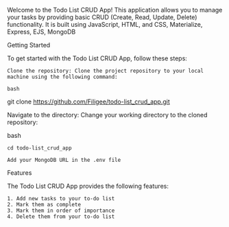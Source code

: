 Welcome to the Todo List CRUD App! This application allows you to manage your tasks by providing basic CRUD (Create, Read, Update, Delete) functionality. It is built using JavaScript, HTML, and CSS, Materialize, Express, EJS, MongoDB

Getting Started

To get started with the Todo List CRUD App, follow these steps:

    Clone the repository: Clone the project repository to your local machine using the following command:

    bash

git clone https://github.com/Filigee/todo-list_crud_app.git

Navigate to the directory: Change your working directory to the cloned repository:

bash

    cd todo-list_crud_app

    Add your MongoDB URL in the .env file

Features

The Todo List CRUD App provides the following features:

    1. Add new tasks to your to-do list
    2. Mark them as complete
    3. Mark them in order of importance
    4. Delete them from your to-do list
    
